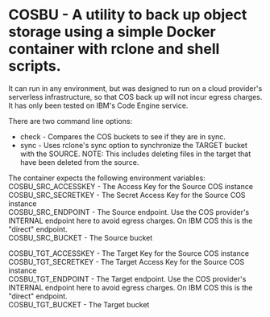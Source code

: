 # COSBU - A utility to back up object storage using a simple Docker container with rclone and shell scripts.
It can run in any environment, but was designed to run on a cloud provider's serverless infrastructure, 
so that COS back up will not incur egress charges.  It has only been tested on IBM's Code Engine service.  

There are two command line options:  
* check - Compares the COS buckets to see if they are in sync.
* sync - Uses rclone's sync option to synchronize the TARGET bucket with the SOURCE.  NOTE:  This includes deleting files in the target that have been deleted from the source.

The container expects the following environment variables:  
COSBU_SRC_ACCESSKEY - The Access Key for the Source COS instance  
COSBU_SRC_SECRETKEY - The Secret Access Key for the Source COS instance  
COSBU_SRC_ENDPOINT -  The Source endpoint.  Use the COS provider's INTERNAL   endpoint here to avoid egress charges.  On IBM COS this is the "direct" endpoint.  
COSBU_SRC_BUCKET - The Source bucket  
  
COSBU_TGT_ACCESSKEY - The Target Key for the Source COS instance  
COSBU_TGT_SECRETKEY - The Target Access Key for the Source COS instance  
COSBU_TGT_ENDPOINT -  The Target endpoint.  Use the COS provider's INTERNAL endpoint here to avoid egress charges.  On IBM COS this is the "direct" endpoint.  
COSBU_TGT_BUCKET - The Target bucket  